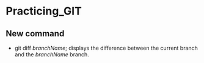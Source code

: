 # Practicing_GIT

## New command

- git diff _branchName_; displays the difference between the current branch and the _branchName_ branch.